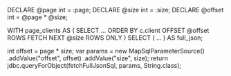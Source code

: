 DECLARE @page   int = :page;
DECLARE @size   int = :size;
DECLARE @offset int = @page * @size;

WITH page_clients AS (
  SELECT ...
  ORDER BY c.client
  OFFSET @offset ROWS FETCH NEXT @size ROWS ONLY
)
SELECT ( ... ) AS full_json;






int offset = page * size;
var params = new MapSqlParameterSource()
    .addValue("offset", offset)
    .addValue("size", size);
return jdbc.queryForObject(fetchFullJsonSql, params, String.class);
